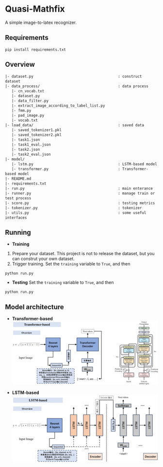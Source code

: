# Quasi-Mathfix


A simple image-to-latex recognizer.


## Requirements
```
pip install requirements.txt
```


## Overview
```
|- dataset.py                                       : construct dataset
|- data_process/                                    : data process
   |- cn_vocab.txt
   |- dataset.py
   |- data_filter.py
   |- extract_image_according_to_label_list.py
   |- fmm.py
   |- pad_image.py
   |- vocab.txt
|- load_data/                                       : saved data
   |- saved_tokenizer1.pkl
   |- saved_tokenizer2.pkl
   |- task1.json
   |- task1_eval.json
   |- task2.json
   |- task2_eval.json
|- model/                                           
   |- lstm.py                                       : LSTM-based model
   |- transformer.py                                : Transformer-based model
|- README.md
|- requirements.txt
|- run.py                                           : main enterance
|- runner.py                                        : manage train or test process
|- score.py                                         : testing metrics
|- tokenizer.py                                     : tokenizer
|- utils.py                                         : some useful interfaces
```

## Running
* **Training**
1. Prepare your dataset. This project is not to release the dataset, but you can construt your own dataset.
2. Trigger training. Set the `training` variable to `True`, and then
```
python run.py
```
* **Testing**
Set the `training` variable to `True`, and then
```
python run.py
```

## Model architecture

* **Transformer-based**
![Alt text](pics/tran.png)

* **LSTM-based**
![Alt text](pics/lstm.png)

